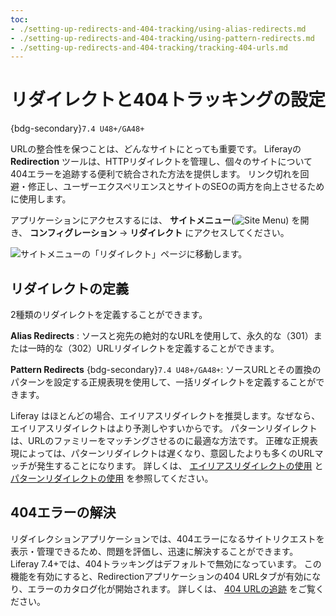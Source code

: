 ```yaml
---
toc:
- ./setting-up-redirects-and-404-tracking/using-alias-redirects.md
- ./setting-up-redirects-and-404-tracking/using-pattern-redirects.md
- ./setting-up-redirects-and-404-tracking/tracking-404-urls.md
---
```

# リダイレクトと404トラッキングの設定

{bdg-secondary}`7.4 U48+/GA48+`

URLの整合性を保つことは、どんなサイトにとっても重要です。 Liferayの **Redirection** ツールは、HTTPリダイレクトを管理し、個々のサイトについて404エラーを追跡する便利で統合された方法を提供します。 リンク切れを回避・修正し、ユーザーエクスペリエンスとサイトのSEOの両方を向上させるために使用します。

アプリケーションにアクセスするには、 **サイトメニュー**(![Site Menu](../../../images/icon-product-menu.png)) を開き、 **コンフィグレーション** &rarr; **リダイレクト** にアクセスしてください。

![サイトメニューの「リダイレクト」ページに移動します。](./setting-up-redirects-and-404-tracking/images/01.png)

## リダイレクトの定義

2種類のリダイレクトを定義することができます。

**Alias Redirects** : ソースと宛先の絶対的なURLを使用して、永久的な（301）または一時的な（302）URLリダイレクトを定義することができます。

**Pattern Redirects** {bdg-secondary}`7.4 U48+/GA48+`: ソースURLとその置換のパターンを設定する正規表現を使用して、一括リダイレクトを定義することができます。

Liferay はほとんどの場合、エイリアスリダイレクトを推奨します。なぜなら、エイリアスリダイレクトはより予測しやすいからです。 パターンリダイレクトは、URLのファミリーをマッチングさせるのに最適な方法です。 正確な正規表現によっては、パターンリダイレクトは遅くなり、意図したよりも多くのURLマッチが発生することになります。 詳しくは、 [エイリアスリダイレクトの使用](./setting-up-redirects-and-404-tracking/using-alias-redirects.md) と [パターンリダイレクトの使用](./setting-up-redirects-and-404-tracking/using-pattern-redirects.md) を参照してください。

## 404エラーの解決

リダイレクションアプリケーションでは、404エラーになるサイトリクエストを表示・管理できるため、問題を評価し、迅速に解決することができます。 Liferay 7.4+では、404トラッキングはデフォルトで無効になっています。 この機能を有効にすると、Redirectionアプリケーションの404 URLタブが有効になり、エラーのカタログ化が開始されます。 詳しくは、 [404 URLの追跡](./setting-up-redirects-and-404-tracking/tracking-404-urls.md) をご覧ください。


